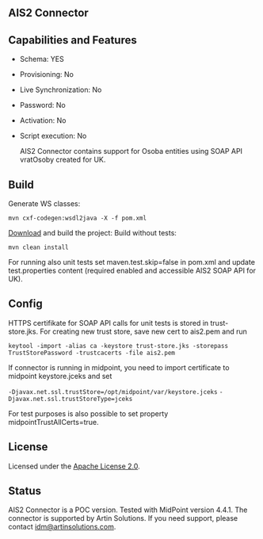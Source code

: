 ## AIS2 Connector
## Capabilities and Features
* Schema: YES
* Provisioning: No
* Live Synchronization: No
* Password: No
* Activation: No
* Script execution: No
  
  AIS2 Connector contains support for Osoba entities using SOAP API vratOsoby created for UK.
  
## Build
Generate WS classes: 

```mvn cxf-codegen:wsdl2java -X -f pom.xml```

[Download](https://git.artin.io/idm/connector-ais2) and build the project:
Build without tests: 

```mvn clean install```

For running also unit tests set maven.test.skip=false in pom.xml and update test.properties content (required enabled and accessible AIS2 SOAP API for UK).

## Config
HTTPS certifikate for SOAP API calls for unit tests is stored in trust-store.jks.
  For creating new trust store, save new cert to ais2.pem and run

  ```keytool -import -alias ca -keystore trust-store.jks -storepass TrustStorePassword -trustcacerts -file ais2.pem```

If connector is running in midpoint, you need to import certificate to midpoint keystore.jceks and set

```-Djavax.net.ssl.trustStore=/opt/midpoint/var/keystore.jceks```
```-Djavax.net.ssl.trustStoreType=jceks```

For test purposes is also possible to set property midpointTrustAllCerts=true.

## License
Licensed under the [Apache License 2.0](/LICENSE).

## Status
AIS2 Connector is a POC version. Tested with MidPoint version 4.4.1. The connector is supported by Artin Solutions. If you need support, please contact idm@artinsolutions.com.